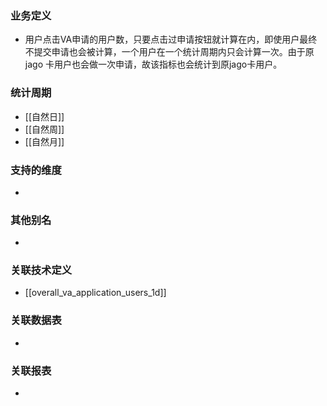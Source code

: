 ### 业务定义

* 用户点击VA申请的用户数，只要点击过申请按钮就计算在内，即使用户最终不提交申请也会被计算，一个用户在一个统计周期内只会计算一次。由于原 jago 卡用户也会做一次申请，故该指标也会统计到原jago卡用户。
### 统计周期

* [[自然日]]
* [[自然周]]
* [[自然月]]
### 支持的维度

* 
### 其他别名

* 
### 关联技术定义

* [[overall_va_application_users_1d]]
### 关联数据表

* 
### 关联报表
* 